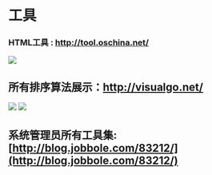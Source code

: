 # 工具


 ### **HTML工具 : http://tool.oschina.net/**

![](http://lijuren.qiniudn.com/product/lijuren/img/1.pic_hd.jpg?attname=&e=1413734911&token=v0XCq4HVKSEf3J_GO6tr4uM1utAnXNKgxmfMJhb3:nJcWVNDBX4IkzGauSjz7DrnHBHI)

 ## **所有排序算法展示：http://visualgo.net/**
![](http://tinkl.qiniudn.com/tinklBC4C56A7-5E53-40F5-BA1C-88C5C229F6B3.png)
![](http://tinkl.qiniudn.com/tinkl7711C941-BD7C-47A3-97EA-192AD2B63B87.png)


## 系统管理员所有工具集: [http://blog.jobbole.com/83212/](http://blog.jobbole.com/83212/)
